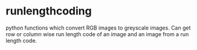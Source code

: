 # runlengthcoding

python functions which convert RGB images to greyscale images. Can get row or column wise run length code of an image and an image from a run length code.
